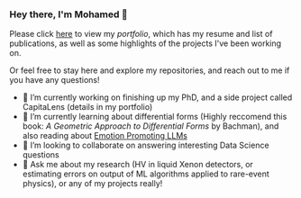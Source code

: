 ### Hey there, I'm Mohamed 👋

Please click [here](https://m-elbeltagi.github.io/) to view my _portfolio_, which has my resume and list of publications, as well as some highlights of the projects I've been working on.

Or feel free to stay here and explore my repositories, and reach out to me if you have any questions!

<!--
**m-elbeltagi/m-elbeltagi** is a ✨ _special_ ✨ repository because its `README.md` (this file) appears on your GitHub profile.

Here are some ideas to get you started:

- 🔭 I’m currently working on ...
- 🌱 I’m currently learning ...
- 👯 I’m looking to collaborate on ...
- 🤔 I’m looking for help with ...
- 💬 Ask me about ...
- 📫 How to reach me: ...
- 😄 Pronouns: ...
- ⚡ Fun fact: ...
-->


- 🔭 I’m currently working on finishing up my PhD, and a side project called CapitaLens (details in my portfolio)
- 🌱 I’m currently learning about differential forms (Highly reccomend this book: _A Geometric Approach to Differential Forms_ by Bachman), and also reading about [Emotion Promoting LLMs](https://arxiv.org/abs/2307.11760)
- 👯 I’m looking to collaborate on answering interesting Data Science questions
-  💬 Ask me about my research (HV in liquid Xenon detectors, or estimating errors on output of ML algorithms applied to rare-event physics), or any of my projects really!
